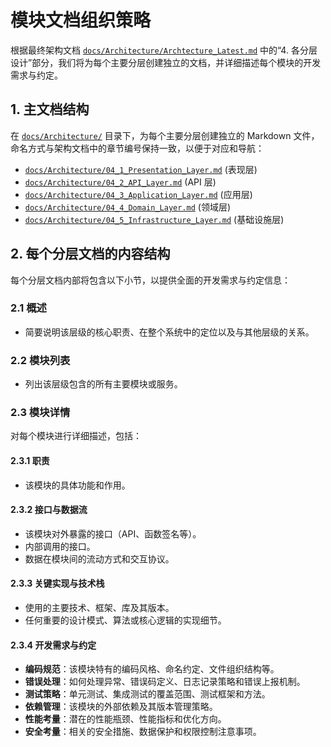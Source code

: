 # 模块文档组织策略

根据最终架构文档 [`docs/Architecture/Archtecture_Latest.md`](docs/Architecture/Archtecture_Latest.md) 中的“4. 各分层设计”部分，我们将为每个主要分层创建独立的文档，并详细描述每个模块的开发需求与约定。

## 1. 主文档结构

在 [`docs/Architecture/`](docs/Architecture/) 目录下，为每个主要分层创建独立的 Markdown 文件，命名方式与架构文档中的章节编号保持一致，以便于对应和导航：

- [`docs/Architecture/04_1_Presentation_Layer.md`](docs/Architecture/04_1_Presentation_Layer.md) (表现层)
- [`docs/Architecture/04_2_API_Layer.md`](docs/Architecture/04_2_API_Layer.md) (API 层)
- [`docs/Architecture/04_3_Application_Layer.md`](docs/Architecture/04_3_Application_Layer.md) (应用层)
- [`docs/Architecture/04_4_Domain_Layer.md`](docs/Architecture/04_4_Domain_Layer.md) (领域层)
- [`docs/Architecture/04_5_Infrastructure_Layer.md`](docs/Architecture/04_5_Infrastructure_Layer.md) (基础设施层)

## 2. 每个分层文档的内容结构

每个分层文档内部将包含以下小节，以提供全面的开发需求与约定信息：

### 2.1 概述

- 简要说明该层级的核心职责、在整个系统中的定位以及与其他层级的关系。

### 2.2 模块列表

- 列出该层级包含的所有主要模块或服务。

### 2.3 模块详情

对每个模块进行详细描述，包括：

#### 2.3.1 职责

- 该模块的具体功能和作用。

#### 2.3.2 接口与数据流

- 该模块对外暴露的接口（API、函数签名等）。
- 内部调用的接口。
- 数据在模块间的流动方式和交互协议。

#### 2.3.3 关键实现与技术栈

- 使用的主要技术、框架、库及其版本。
- 任何重要的设计模式、算法或核心逻辑的实现细节。

#### 2.3.4 开发需求与约定

- **编码规范**：该模块特有的编码风格、命名约定、文件组织结构等。
- **错误处理**：如何处理异常、错误码定义、日志记录策略和错误上报机制。
- **测试策略**：单元测试、集成测试的覆盖范围、测试框架和方法。
- **依赖管理**：该模块的外部依赖及其版本管理策略。
- **性能考量**：潜在的性能瓶颈、性能指标和优化方向。
- **安全考量**：相关的安全措施、数据保护和权限控制注意事项。
